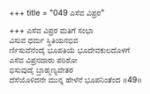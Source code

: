 +++
title = "049 ಎಸೆವ ವಿಪ್ರರ"

+++
ಎಸೆವ ವಿಪ್ರರ ಮತಿಗೆ ಸಂಭಾ  
ವಿಸುವ ಧರ್ಮ ಸ್ಥಿತಿಯನಭಿವ  
ರ್ಣಿಸುವೆನೆಂದೈ ಭೂಪತಿಯೆ ಭೂದೇವಕುಲದೊಳಗೆ   
ಎಸೆವ ವಿಪ್ರನದಾರು ಪರಿಶೋ  
ಭಿಸುವುದೈ ಬ್ರಾಹ್ಮಣ್ಯವೇತರ  
ದೆಸೆಯೊಳಿದನೇ ಮುನ್ನ ಹೇಳೆನೆ ಭೂಪನಿಂತೆಂದ     ॥49॥